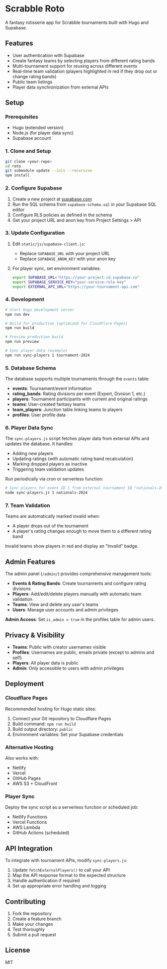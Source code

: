 # Scrabble Roto

A fantasy rotisserie app for Scrabble tournaments built with Hugo and Supabase.

## Features

- User authentication with Supabase
- Create fantasy teams by selecting players from different rating bands
- Multi-tournament support for reusing across different events
- Real-time team validation (players highlighted in red if they drop out or change rating bands)
- Public team listings
- Player data synchronization from external APIs

## Setup

### Prerequisites

- Hugo (extended version)
- Node.js (for player data sync)
- Supabase account

### 1. Clone and Setup

```bash
git clone <your-repo>
cd roto
git submodule update --init --recursive
npm install
```

### 2. Configure Supabase

1. Create a new project at [supabase.com](https://supabase.com)
2. Run the SQL schema from `supabase-schema.sql` in your Supabase SQL editor
3. Configure RLS policies as defined in the schema
4. Get your project URL and anon key from Project Settings > API

### 3. Update Configuration

1. Edit `static/js/supabase-client.js`:
   - Replace `SUPABASE_URL` with your project URL
   - Replace `SUPABASE_ANON_KEY` with your anon key

2. For player sync, set environment variables:
   ```bash
   export SUPABASE_URL="https://your-project-id.supabase.co"
   export SUPABASE_SERVICE_KEY="your-service-role-key"
   export EXTERNAL_API_URL="https://your-tournament-api.com"
   ```

### 4. Development

```bash
# Start Hugo development server
npm run dev

# Build for production (optimized for Cloudflare Pages)
npm run build

# Preview production build
npm run preview

# Sync player data (example)
npm run sync-players 1 tournament-2024
```

### 5. Database Schema

The database supports multiple tournaments through the `events` table:

- **events**: Tournament/event information
- **rating_bands**: Rating divisions per event (Expert, Division 1, etc.)
- **players**: Tournament participants with current and original ratings
- **teams**: User-created fantasy teams
- **team_players**: Junction table linking teams to players
- **profiles**: User profile data

### 6. Player Data Sync

The `sync-players.js` script fetches player data from external APIs and updates the database. It handles:

- Adding new players
- Updating ratings (with automatic rating band recalculation)
- Marking dropped players as inactive
- Triggering team validation updates

Run periodically via cron or serverless function:

```bash
# Sync players for event ID 1 from external tournament ID "nationals-2024"
node sync-players.js 1 nationals-2024
```

### 7. Team Validation

Teams are automatically marked invalid when:
- A player drops out of the tournament
- A player's rating changes enough to move them to a different rating band

Invalid teams show players in red and display an "Invalid" badge.

## Admin Features

The admin panel (`/admin/`) provides comprehensive management tools:

- **Events & Rating Bands**: Create tournaments and configure rating divisions
- **Players**: Add/edit/delete players manually with automatic team validation
- **Teams**: View and delete any user's teams
- **Users**: Manage user accounts and admin privileges

**Admin Access**: Set `is_admin = true` in the profiles table for admin users.

## Privacy & Visibility

- **Teams**: Public with creator usernames visible
- **Profiles**: Usernames are public, emails private (except to admins and self)
- **Players**: All player data is public
- **Admin**: Only accessible to users with admin privileges

## Deployment

### Cloudflare Pages

Recommended hosting for Hugo static sites:

1. Connect your Git repository to Cloudflare Pages
2. Build command: `npm run build`
3. Build output directory: `public`
4. Environment variables: Set your Supabase credentials

### Alternative Hosting

Also works with:
- Netlify
- Vercel  
- GitHub Pages
- AWS S3 + CloudFront

### Player Sync

Deploy the sync script as a serverless function or scheduled job:

- Netlify Functions
- Vercel Functions  
- AWS Lambda
- GitHub Actions (scheduled)

## API Integration

To integrate with tournament APIs, modify `sync-players.js`:

1. Update `fetchExternalPlayers()` to call your API
2. Map the API response format to the expected structure
3. Handle authentication if required
4. Set up appropriate error handling and logging

## Contributing

1. Fork the repository
2. Create a feature branch
3. Make your changes
4. Test thoroughly
5. Submit a pull request

## License

MIT